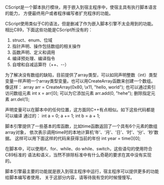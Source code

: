 CScript是一个脚本执行模块，用于嵌入到宿主程序中，使宿主具有执行脚本语言的能力，
方便最终用户或者程序编写者扩充程序的功能。

CScript使用类似于C的语法，但是删减了作为嵌入脚本引擎不太会用到的功能。
相比C89，下面这些功能是CScript所没有的：
1. struct、enum、位域
2. 指针声明、操作包括数组的相关操作
3. 函数声明、定义和调用
4. 编译预处理、编译指令
5. 自增和自减运算符（++、--）

为了解决没有数组的缺陷，目前提供了array类型，可以如同声明整数（int）类型变量一样声明一个array类型变量。也可以用CreateArray函数来创建一个数组。像这样：
array arr = CreateArray(0x80, \x11, "hello, world");
也可以通过索引访问数组元素
int x = arr[0];
可以为它添加元素
arr.add(0, "hehe");
删除指定元素
arr.del(1);

声明变量可以在脚本中的任何位置，这方面同C++有点相似。如下这些代码都是可以编译
通过的：
int a = 0;
a += 1;
int b = a + 1;

脚本引擎提供了一些基本的库函数，比如time函数返回了一个具有6个元素的数组array对象，
依次表示调用time时的本地计算机‘年’、‘月’、‘日’、‘时’、‘分’、‘秒’数据。
这样可以用下面这样的代码来获得当前的年份
int year = time()[0];

在脚本中，可以使用if、for、while、do while、switch，这些语句的使用符合C89标准的
语法和语义，当然不排除标准中有什么奇葩的要求在其中没有实现的。

脚本引擎最主要的功能就是嵌入到宿主程序中运行，宿主程序可以提供更多的功能给脚本编写者使用，
关于这部分内容，请等待我有空的时候慢慢写。
